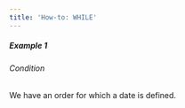 ```yaml
---
title: 'How-to: WHILE'
---
```


##### Example 1

###### Condition

We have an order for which a date is defined.


